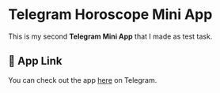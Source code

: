 # Telegram Horoscope Mini App

This is my second **Telegram Mini App** that I made as test task.

## 📲 App Link

You can check out the app [here](https://t.me/braivs_horoscope_bot/horoscope) on Telegram.